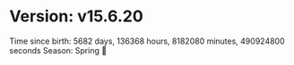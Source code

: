 # Version: v15.6.20
Time since birth: 5682 days, 136368 hours, 8182080 minutes, 490924800 seconds
Season: Spring 🌸
